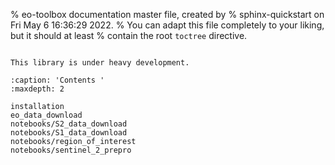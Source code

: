 % eo-toolbox documentation master file, created by
% sphinx-quickstart on Fri May  6 16:36:29 2022.
% You can adapt this file completely to your liking, but it should at least
% contain the root `toctree` directive.


```{include} ../../README.md
```

```{warning}
This library is under heavy development.
```

```{toctree}
:caption: 'Contents '
:maxdepth: 2

installation
eo_data_download
notebooks/S2_data_download
notebooks/S1_data_download
notebooks/region_of_interest
notebooks/sentinel_2_prepro
```

